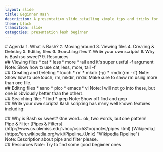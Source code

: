 ```yaml
---
layout: slide
title: Beginner Bash
description: A presentation slide detailing simple tips and tricks for using the BASH shell.
theme: black
transition: slide
categories: presentation bash beginner
---
```


<section data-markdown>
# Agenda
1. What is Bash?
2. Moving around
3. Viewing files
4. Creating &amp; Deleting
5. Editing files
6. Searching files
7. Write your own scripts!
8. Why is Bash so sweet?
9. Resources
</section>

<section data-markdown data-separator-vertical="^VerticalSlide" data-separator-notes="^Note:">
<script type="text/template">
## What is Bash?
Bash is a command line interpreter for the GNU Operating System.
<div>
Similar to CMD prompt in Windows...<!-- .element: class="fragment" -->
</div>
<div>
but way better...<!-- .element: class="fragment" -->
</div>
<div>
about 50 million times better...<!-- .element: class="fragment" -->
</div>
<div>
to be precise.<!-- .element: class="fragment" -->
</div>
</script>
</section>

<section data-markdown data-separator-notes="^Note:">
<script type="text/template">
## Moving around
Ughh...I have to navigate the file system with only a console and a keyboard.
<div>
Yes, but it is not that bad because of these tools: 
* pwd
* ls
* The '~' character
* The TAB key
* pushd
- popd
</div> <!-- .element: class="fragment" -->
Note:
Show how to use pwd, ~, tab, pushd, and popd
</script>
</section>

<section data-markdown data-separator-notes="^Note:">
## Viewing files
* cat
* less
* more
* tail and it's super useful -f argument
Note:
Show how to use cat, less, more, tail -f
</section>

<section data-markdown data-separator-notes="^Note:">
## Creating and Deleting
* touch
* rm
* mkdir (-p)
* rmdir (rm -rf)
Note:
Show how to use touch, rm, mkdir, rmdir.  Make sure to show rm using more than one file.
</section>

<section data-markdown data-separator-notes="^Note:">
## Editing files
* nano
* pico
* emacs
* vi
Note:
I will not go into these, but one is obviously better than the others.
</section>

<section data-markdown data-separator-notes="^Note:">
## Searching files
* find
* grep
Note:
Show off find and grep
</section>

<section data-markdown>
## Write your own scripts!
Bash scripting has many well known features including:
</section>

<section data-markdown>
<script type="text/template">
# Variables
<pre><code data-trim>
#!/bin/bash
FOO="foo"
echo $FOO
</code></pre>
</script>
</section>

<section data-markdown>
<script type="text/template">
# Conditionals
<pre><code data-trim>
#!/bin/bash
FOO="foo"
if [ "$FOO" = "foo" ]; then
   echo There seems to be a foo in your foo!
else
   echo Awwww, fooey!
fi
</code></pre>
</script>
</section>

<section data-markdown>
<script type="text/template">
# Loops
<pre><code data-trim>
#!/bin/bash
for i in $( ls ); do
	echo item: $i
done
</code></pre>
</script>
</section>

<section data-markdown>
<script type="text/template">
# Functions
<pre><code data-trim>
#!/bin/bash
function foo {
	echo Hello foo!
}
</code></pre>
Invoking foo is as easy as:
<pre><code data-trim>
> foo
> Hello foo!
</code></pre>
</script>
</section>

<section data-markdown>
<script type="text/template">
# WARNING!!!
Not all shells are equal!
<pre><code data-trim>
#!/bin/bash
function world {
	echo Explode!
}

if [ "bash" = "csh" ]; then
   world
fi
</code></pre>
</script>
</section>

<section data-markdown data-separator-notes="^Note:">
## Why is Bash so sweet?
<span>
One word...<!-- .element: class="fragment" -->
</span>
<span>
ok, two words, but one pattern!<!-- .element: class="fragment" -->
</span>
<div>
Pipe &amp; Filter
[Pipes &amp; Filters](http://www.cs.olemiss.edu/~hcc/csci581oo/notes/pipes.html)
[Wikipedia](https://en.wikipedia.org/wiki/Pipeline_(Unix) "Wikipedia Pipeline")
<!-- .element: class="fragment" -->
</div>
Note:
Description about pipe and filter please.
</section>

<section data-markdown data-separator-notes="^Note:">
## Resources
Note:
Try to find some good beginner ones
</section>